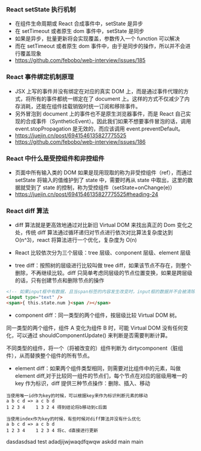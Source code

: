 ### React setState 执行机制

- 在组件生命周期或 React 合成事件中，setState 是异步
- 在 setTimeout 或者原生 dom 事件中，setState 是同步
- 如果是异步，批量更新将会实现覆盖，参数传入一个 function 可以解决
- 而在 setTimeout 或者原生 dom 事件中，由于是同步的操作，所以并不会进行覆盖现象
- https://github.com/febobo/web-interview/issues/185

### React 事件绑定机制原理

- JSX 上写的事件并没有绑定在对应的真实 DOM 上，而是通过事件代理的方式，将所有的事件都统一绑定在了 document 上。这样的方式不仅减少了内存消耗，还能在组件挂载销毁时统一订阅和移除事件。
- 另外冒泡到 document 上的事件也不是原生浏览器事件，而是 React 自己实现的合成事件（SyntheticEvent）。因此我们如果不想要事件冒泡的话，调用 event.stopPropagation 是无效的，而应该调用 event.preventDefault。
- https://juejin.cn/post/6941546135827775525
- https://github.com/febobo/web-interview/issues/186

### React 中什么是受控组件和非控组件

- 页面中所有输入类的 DOM 如果是现用现取的称为非受控组件（ref），而通过 setState 将输入的值维护到了 state 中，需要时再从 state 中取出，这里的数据就受到了 state 的控制，称为受控组件（setState+onChange(e)）
- https://juejin.cn/post/6941546135827775525#heading-24

### React diff 算法

- diff 算法就是更高效地通过对比新旧 Virtual DOM 来找出真正的 Dom 变化之处，传统 diff 算法通过循环递归对节点进行依次对比算法复杂度达到 O(n^3)，react 将算法进行一个优化，复杂度为 O(n)
- React 比较依次分为三个层级：tree 层级、conponent 层级、element 层级

- tree diff：按照树的层级进行比较叫做 tree diff，如果该节点不存在，则整个删除，不再继续比较。diff 只简单考虑同层级的节点位置变换，如果是跨层级的话，只有创建节点和删除节点的操作

```html
<!-- 如果input框中有数据，且当span标签的内容发生改变时，input框的数据并不会被清除，这就是同层级比较的概念 -->
<input type="text" />
<span>{ this.state.num }<span /></span>
```

- component diff：同一类型的两个组件，按层级比较 Virtual DOM 树。

同一类型的两个组件，组件 A 变化为组件 B 时，可能 Virtual DOM 没有任何变化，可以通过 shouldComponentUpdate() 来判断是否需要判断计算。

不同类型的组件，将一个（将被改变的）组件判断为 dirtycomponent（脏组件），从而替换整个组件的所有节点。

- element diff：如果两个组件类型相同，则需要对比组件中的元素，叫做 element diff,对于比较同一组件的节点们，每个节点在对应的层级用唯一的 key 作为标识，diff 提供三种节点操作：删除、插入、移动

```
当使用唯一id作为key的时候，可以根据key来作为标识判断元素的移动
a b c d => a c b d
1 2 3 4    1 3 2 4 得到结论将b移动到c后面

当使用index作为key的时候，有些时候对diff算法并没有什么优化
a b c d => a c b d
1 2 3 4    1 2 3 4 将c、d直接进行更新
```

dasdasdsad
test
adadjijwjwaqdfqwqw
askdd
main
main
